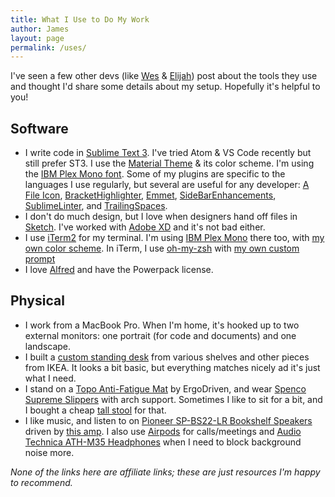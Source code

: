 ```yaml
---
title: What I Use to Do My Work
author: James
layout: page
permalink: /uses/
---
```


I've seen a few other devs (like [Wes](https://wesbos.com/uses/) &amp; [Elijah](http://elijahmanor.com/uses/)) post about the tools they use and thought I'd share some details about my setup. Hopefully it's helpful to you!

## Software
* I write code in [Sublime Text 3](https://www.sublimetext.com/). I've tried Atom & VS Code recently but still prefer ST3. I use the [Material Theme](https://github.com/equinusocio/material-theme) &amp; its color scheme. I'm using the [IBM Plex Mono font](https://www.ibm.com/plex/). Some of my plugins are specific to the languages I use regularly, but several are useful for any developer: [A File Icon](https://packagecontrol.io/packages/A%20File%20Icon), [BracketHighlighter](https://packagecontrol.io/packages/BracketHighlighter), [Emmet](https://packagecontrol.io/packages/Emmet), [SideBarEnhancements](https://packagecontrol.io/packages/SideBarEnhancements), [SublimeLinter](https://packagecontrol.io/packages/TrailingSpaces), and [TrailingSpaces](https://packagecontrol.io/packages/TrailingSpaces).
* I don't do much design, but I love when designers hand off files in [Sketch](https://www.sketchapp.com/). I've worked with [Adobe XD](https://www.adobe.com/products/xd.html) and it's not bad either.
* I use [iTerm2](https://iterm2.com/) for my terminal. I'm using [IBM Plex Mono](https://www.ibm.com/plex/) there too, with [my own color scheme](https://gist.github.com/jdsteinbach/b57a5651b831d6161bbdd20396cfe33a#file-jdsteinbach-itermcolors). In iTerm, I use [oh-my-zsh](http://ohmyz.sh/) with [my own custom prompt](https://gist.github.com/jdsteinbach/b57a5651b831d6161bbdd20396cfe33a#file-jdsteinbach-zsh-theme)
* I love [Alfred](https://www.alfredapp.com/) and have the Powerpack license.

## Physical
* I work from a MacBook Pro. When I'm home, it's hooked up to two external monitors: one portrait (for code and documents) and one landscape.
* I built a [custom standing desk](https://github.com/jdsteinbach/open-source-office/issues/1) from various shelves and other pieces from IKEA. It looks a bit basic, but everything matches nicely ad it's just what I need.
* I stand on a [Topo Anti-Fatigue Mat](https://smile.amazon.com/gp/product/B00V3TO9HW/) by ErgoDriven, and wear [Spenco Supreme Slippers](https://smile.amazon.com/gp/product/B00EJ771J8/) with arch support. Sometimes I like to sit for a bit, and I bought a cheap [tall stool](https://smile.amazon.com/gp/product/B01K4D2K96/) for that.
* I like music, and listen to on [Pioneer SP-BS22-LR Bookshelf Speakers](https://smile.amazon.com/dp/B008NCD2LG/) driven by [this amp](https://smile.amazon.com/gp/product/B007TUSXEY/). I also use [Airpods](https://www.apple.com/airpods/) for calls/meetings and [Audio Technica ATH-M35 Headphones](https://smile.amazon.com/gp/product/B00242J0XU/) when I need to block background noise more.

_None of the links here are affiliate links; these are just resources I'm happy to recommend._
